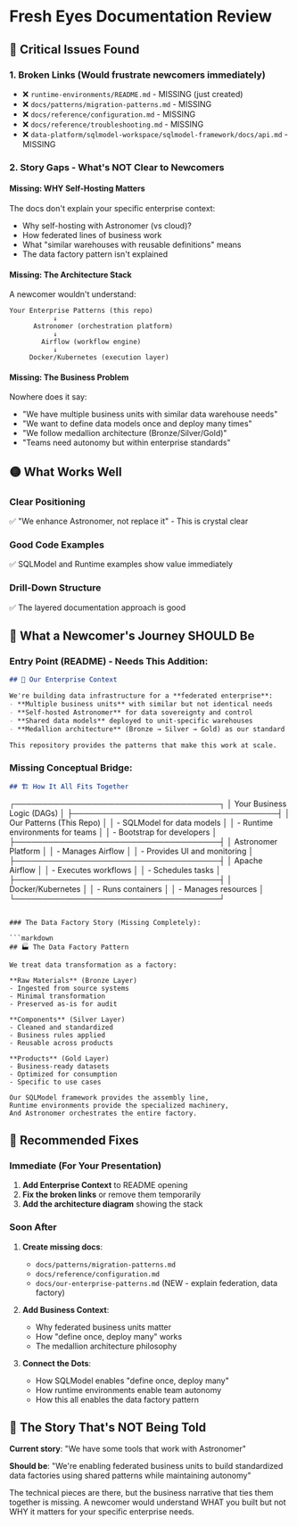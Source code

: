 # Fresh Eyes Documentation Review

## 🔴 Critical Issues Found

### 1. **Broken Links** (Would frustrate newcomers immediately)
- ❌ `runtime-environments/README.md` - MISSING (just created)
- ❌ `docs/patterns/migration-patterns.md` - MISSING
- ❌ `docs/reference/configuration.md` - MISSING
- ❌ `docs/reference/troubleshooting.md` - MISSING
- ❌ `data-platform/sqlmodel-workspace/sqlmodel-framework/docs/api.md` - MISSING

### 2. **Story Gaps** - What's NOT Clear to Newcomers

#### Missing: WHY Self-Hosting Matters
The docs don't explain your specific enterprise context:
- Why self-hosting with Astronomer (vs cloud)?
- How federated lines of business work
- What "similar warehouses with reusable definitions" means
- The data factory pattern isn't explained

#### Missing: The Architecture Stack
A newcomer wouldn't understand:
```
Your Enterprise Patterns (this repo)
           ↓
      Astronomer (orchestration platform)
           ↓
        Airflow (workflow engine)
           ↓
     Docker/Kubernetes (execution layer)
```

#### Missing: The Business Problem
Nowhere does it say:
- "We have multiple business units with similar data warehouse needs"
- "We want to define data models once and deploy many times"
- "We follow medallion architecture (Bronze/Silver/Gold)"
- "Teams need autonomy but within enterprise standards"

## 🟡 What Works Well

### Clear Positioning
✅ "We enhance Astronomer, not replace it" - This is crystal clear

### Good Code Examples
✅ SQLModel and Runtime examples show value immediately

### Drill-Down Structure
✅ The layered documentation approach is good

## 🔵 What a Newcomer's Journey SHOULD Be

### Entry Point (README) - Needs This Addition:

```markdown
## 🏢 Our Enterprise Context

We're building data infrastructure for a **federated enterprise**:
- **Multiple business units** with similar but not identical needs
- **Self-hosted Astronomer** for data sovereignty and control
- **Shared data models** deployed to unit-specific warehouses
- **Medallion architecture** (Bronze → Silver → Gold) as our standard

This repository provides the patterns that make this work at scale.
```

### Missing Conceptual Bridge:

```markdown
## 🏗️ How It All Fits Together

```
┌─────────────────────────────────────┐
│   Your Business Logic (DAGs)        │
├─────────────────────────────────────┤
│   Our Patterns (This Repo)          │
│   - SQLModel for data models        │
│   - Runtime environments for teams  │
│   - Bootstrap for developers        │
├─────────────────────────────────────┤
│   Astronomer Platform               │
│   - Manages Airflow                 │
│   - Provides UI and monitoring      │
├─────────────────────────────────────┤
│   Apache Airflow                    │
│   - Executes workflows              │
│   - Schedules tasks                 │
├─────────────────────────────────────┤
│   Docker/Kubernetes                 │
│   - Runs containers                 │
│   - Manages resources               │
└─────────────────────────────────────┘
```

### The Data Factory Story (Missing Completely):

```markdown
## 🏭 The Data Factory Pattern

We treat data transformation as a factory:

**Raw Materials** (Bronze Layer)
- Ingested from source systems
- Minimal transformation
- Preserved as-is for audit

**Components** (Silver Layer)
- Cleaned and standardized
- Business rules applied
- Reusable across products

**Products** (Gold Layer)
- Business-ready datasets
- Optimized for consumption
- Specific to use cases

Our SQLModel framework provides the assembly line,
Runtime environments provide the specialized machinery,
And Astronomer orchestrates the entire factory.
```

## 📝 Recommended Fixes

### Immediate (For Your Presentation)

1. **Add Enterprise Context** to README opening
2. **Fix the broken links** or remove them temporarily
3. **Add the architecture diagram** showing the stack

### Soon After

1. **Create missing docs**:
   - `docs/patterns/migration-patterns.md`
   - `docs/reference/configuration.md`
   - `docs/our-enterprise-patterns.md` (NEW - explain federation, data factory)

2. **Add Business Context**:
   - Why federated business units matter
   - How "define once, deploy many" works
   - The medallion architecture philosophy

3. **Connect the Dots**:
   - How SQLModel enables "define once, deploy many"
   - How runtime environments enable team autonomy
   - How this all enables the data factory pattern

## 🎯 The Story That's NOT Being Told

**Current story**: "We have some tools that work with Astronomer"

**Should be**: "We're enabling federated business units to build standardized data factories using shared patterns while maintaining autonomy"

The technical pieces are there, but the business narrative that ties them together is missing. A newcomer would understand WHAT you built but not WHY it matters for your specific enterprise needs.
